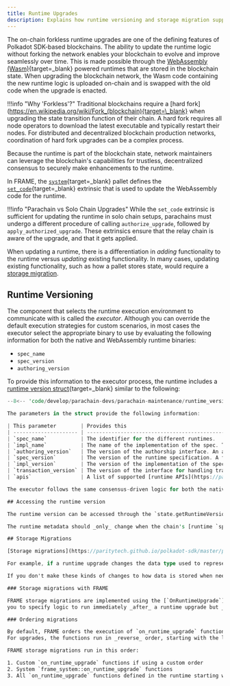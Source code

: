 ```yaml
---
title: Runtime Upgrades
description: Explains how runtime versioning and storage migration support forkless upgrades for Polkadot SDK-based networks, and what important factors to consider when upgrading your chain.
---
```


The on-chain forkless runtime upgrades are one of the defining features of Polkadot SDK-based blockchains. The ability to update the runtime logic without forking the network enables your blockchain to evolve and improve seamlessly over time. This is made possible through the [WebAssembly (Wasm)](https://webassembly.org/){target=_blank} powered runtimes that are stored in the blockchain state. When upgrading the blockchain network, the Wasm code containing the new runtime logic is uploaded on-chain and is swapped with the old code when the upgrade is enacted.


!!!info "Why 'Forkless'?"
    Traditional blockchains require a [hard fork](https://en.wikipedia.org/wiki/Fork_(blockchain){target=\_blank} when upgrading the state transition function of their chain.
    A hard fork requires all node operators to download the latest executable and typically restart their nodes.
    For distributed and decentralized blockchain production networks, coordination of hard fork upgrades can be a complex process.

Because the runtime is part of the blockchain state, network maintainers can leverage the blockchain's capabilities for trustless, decentralized consensus to securely make enhancements to the runtime.

In FRAME, the [`system`](https://paritytech.github.io/polkadot-sdk/master/frame_system/index.html){target=\_blank} pallet defines the [`set_code`](https://paritytech.github.io/polkadot-sdk/master/frame_system/pallet/enum.Call.html#variant.set_code){target=\_blank} extrinsic that is used to update the WebAssembly code for the runtime. 

!!!info "Parachain vs Solo Chain Upgrades"
    While the `set_code` extrinsic is sufficient for updating the runtime in solo chain setups, parachains must undergo a different procedure of calling `authorize_upgrade`, followed by `apply_authorized_upgrade`. These extrinsics ensure that the relay chain is aware of the upgrade, and that it gets applied.

When updating a runtime, there is a differentiation in _adding_ functionality to the runtime versus _updating_ existing functionality. In many cases, updating existing functionality, such as how a pallet stores state, would require a [storage migration](#storage-migrations).

## Runtime Versioning

The component that selects the runtime execution environment to communicate with is called the _executor_.  Although you can override the default execution strategies for custom scenarios, in most cases the executor select the appropriate binary to use by evaluating the following information for both the native and WebAssembly runtime binaries:

- `spec_name`
- `spec_version`
- `authoring_version`

To provide this information to the executor process, the runtime includes a [runtime version struct](https://paritytech.github.io/polkadot-sdk/master/sp_version/struct.RuntimeVersion.html){target=_blank} similar to the following:

```rust
--8<-- 'code/develop/parachain-devs/parachain-maintenance/runtime_version.rs'

The parameters in the struct provide the following information:

| This parameter        | Provides this                                                                                                                                                                                                                                                                                                                                                                                                                                                                                                                                                                                               |
| --------------------- | ----------------------------------------------------------------------------------------------------------------------------------------------------------------------------------------------------------------------------------------------------------------------------------------------------------------------------------------------------------------------------------------------------------------------------------------------------------------------------------------------------------------------------------------------------------------------------------------------------------- |
| `spec_name`           | The identifier for the different runtimes.                                                                                                                                                                                                                                                                                                                                                                                                                                                                                                                                                        |
| `impl_name`           | The name of the implementation of the spec. This is of little consequence for the node and serves only to differentiate code of different implementation teams.                                                                                                                                                                                                                                                                                                                                                                                                                                             |
| `authoring_version`   | The version of the authorship interface. An authoring node won't attempt to author blocks unless this is equal to its native runtime.                                                                                                                                                                                                                                                                                                                                                                                                                                                                    |
| `spec_version`        | The version of the runtime specification. A full node won't attempt to use its native runtime in substitute for the on-chain WebAssembly runtime unless all of `spec_name`, `spec_version`, and `authoring_version` are the same between the WebAssembly and native binaries. Updates to the `spec_version` can be automated as a CI process, as is done for the [Polkadot network](https://gitlab.parity.io/parity/mirrors/polkadot/-/blob/master/scripts/ci/gitlab/check_extrinsics_ordering.sh){target=_blank}. This parameter is typically incremented when there's an update to the `transaction_version`.                      |
| `impl_version`        | The version of the implementation of the specification. Nodes can ignore this. It is only used to indicate that the code is different. As long as the `authoring_version` and the `spec_version` are the same, the code itself might have changed, but the native and WebAssembly binaries do the same thing. In general, only non-logic-breaking optimizations would result in a change of the `impl_version`.                                                                                                                                                                                                    |
| `transaction_version` | The version of the interface for handling transactions. This parameter can be useful to synchronize firmware updates for hardware wallets or other signing devices to verify that runtime transactions are valid. The parameter allows hardware wallets to know which transactions they can safely sign. This number must be bumped if there is a change in the index of the pallets in the `construct_runtime!` macro or if there are any changes to dispatchable functions, such as the number of parameters or parameter types. If this number is updated, then the `spec_version` must also be updated. |
| `apis`                | A list of supported [runtime APIs](https://paritytech.github.io/polkadot-sdk/master/sp_api/macro.impl_runtime_apis.html){target=_blank} along with their versions.                                                                                                                                                                                                                                                                                                                                                                                                                                                            |

The executor follows the same consensus-driven logic for both the native runtime and the WebAssembly runtime before deciding which to execute. However, since runtime versioning is manually set, there is a risk that the executor could make incorrect decisions if the runtime version is misrepresented or incorrectly defined.

## Accessing the runtime version

The runtime version can be accessed through the `state.getRuntimeVersion` RPC endpoint. The endpoint accepts an optional block identifier. It can also be accessed through the runtime metadata to understand the APIs the runtime exposes and how to interact with these APIs.

The runtime metadata should _only_ change when the chain's [runtime `spec_version`](https://paritytech.github.io/polkadot-sdk/master/sp_version/struct.RuntimeVersion.html#structfield.spec_version){target=_blank} changes.

## Storage Migrations

[Storage migrations](https://paritytech.github.io/polkadot-sdk/master/polkadot_sdk_docs/reference_docs/frame_runtime_upgrades_and_migrations/index.html#migrations){target=_blank} are custom, one-time functions that allow you to update storage to adapt to changes in the runtime.

For example, if a runtime upgrade changes the data type used to represent user balances from an _unsigned_ integer to a _signed_ integer, the storage migration would read the existing value as an unsigned integer and write back an updated value that has been converted to a signed integer.

If you don't make these kinds of changes to how data is stored when needed, the runtime can't properly interpret the storage values to include in the runtime state and is likely to lead to undefined behavior.

### Storage migrations with FRAME

FRAME storage migrations are implemented using the [`OnRuntimeUpgrade`](https://paritytech.github.io/polkadot-sdk/master/frame_support/traits/trait.OnRuntimeUpgrade.html){target=_blank} trait. The `OnRuntimeUpgrade` trait specifies a single function, `on_runtime_upgrade`, that allows
you to specify logic to run immediately _after_ a runtime upgrade but _before_ any `on_initialize` functions or transactions are executed.

### Ordering migrations

By default, FRAME orders the execution of `on_runtime_upgrade` functions based on the order in which the pallets appear in the `construct_runtime!` macro.
For upgrades, the functions run in _reverse_ order, starting with the last pallet executed first. You can impose a custom order, if needed.

FRAME storage migrations run in this order:

1. Custom `on_runtime_upgrade` functions if using a custom order
2. System `frame_system::on_runtime_upgrade` functions
3. All `on_runtime_upgrade` functions defined in the runtime starting with the last pallet in the `construct_runtime!` macro



